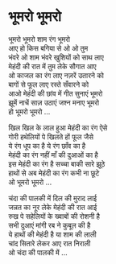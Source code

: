 # भूमरो भूमरो

भूमरो भूमरो शाम रंग भूमरो  
आए हो किस बगिया से ओ ओ तुम  
भंवरे ओ शाम भंवरे खुशियों को साथ लाए  
मेहंदी की रात में तुम लेके सौगात आए  
ओ काजल का रंग लाए नज़रें उतारने को  
बागों से फूल लाए रस्ते सँवारने को  
आओ मेहंदी की छांव में गीत सुनाएं भूमरो  
झूमें नाचें साज़ उठाएं जश्न मनाए भूमरो  
हो भूमरो भूमरो ...  

खिल खिल के लाल हुआ मेहंदी का रंग ऐसे  
गोरी हथेलियों पे खिलते हों फूल जैसे  
ये रंग धूप का है ये रंग छाँव का है  
मेहंदी का रंग नहीं माँ की दुआओं का है  
इस मेहंदी का रंग है सच्चा बाकी सारे झूठे  
हाथों से अब मेहंदी का रंग कभी ना छूटे  
ओ भूमरो भूमरो ...  

चंदा की पालकी में दिल की मुराद लाई  
जन्नत का नूर लेके मेहंदी की रात आई  
रुख पे सहेलियों के ख्वाबों की रोशनी है  
सभी दुआएं मांगी रब ने कुबूल की है  
ये हाथों की मेहंदी है या शाम की लाली  
चांद सितारे लेकर आए रात निराली  
ओ चंदा की पालकी में ...  
